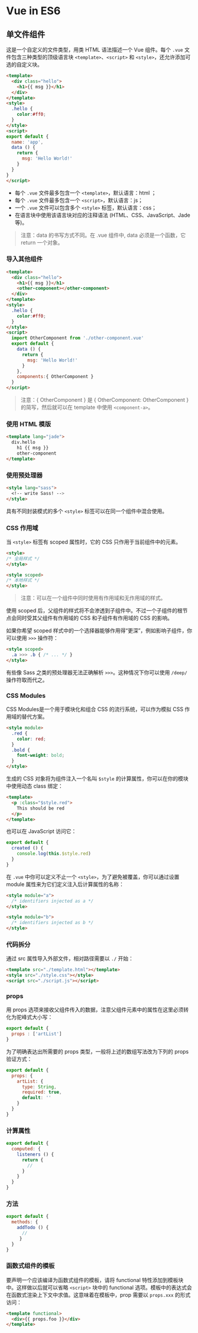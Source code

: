 # Vue in ES6
## 单文件组件
这是一个自定义的文件类型，用类 HTML 语法描述一个 Vue 组件。每个 `.vue` 文件包含三种类型的顶级语言块 `<template>`、`<script>` 和 `<style>`，还允许添加可选的自定义块。

``` html
<template>
  <div class="hello">
    <h1>{{ msg }}</h1>
  </div>
</template>
<style>
  .hello {
    color:#ff0;
  }
</style>
<script>
export default {
  name: 'app',
  data () {
    return {
      msg: 'Hello World!'
    }
  }
}
</script>
```

* 每个 `.vue` 文件最多包含一个 `<template>`，默认语言：html ；
* 每个 `.vue` 文件最多包含一个 `<script>`，默认语言：js；
* 一个 `.vue` 文件可以包含多个 `<style>` 标签，默认语言：css；
* 在语言块中使用该语言块对应的注释语法 (HTML、CSS、JavaScript、Jade 等)。

> 注意：data 的书写方式不同。在 .vue 组件中, data 必须是一个函数，它 return 一个对象。

### 导入其他组件
``` html
<template>
  <div class="hello">
    <h1>{{ msg }}</h1>
    <other-component></other-component>
  </div>
</template>
<style>
  .hello {
    color:#ff0;
  }
</style>
<script>
  import OtherComponent from './other-component.vue'
  export default {
    data () {
      return {
        msg: 'Hello World!'
      }
    },
    components:{ OtherComponent }
  }
</script>
```

> 注意：{ OtherComponent } 是 { OtherComponent: OtherComponent } 的简写，然后就可以在 template 中使用 `<component-a>`。

### 使用 HTML 模版
``` html
<template lang="jade">
  div.hello
    h1 {{ msg }}
    other-component
</template>
```

### 使用预处理器
``` html
<style lang="sass">
  <!-- write Sass! -->
</style>
```

具有不同封装模式的多个 `<style>` 标签可以在同一个组件中混合使用。

### CSS 作用域
当 `<style>` 标签有 scoped 属性时，它的 CSS 只作用于当前组件中的元素。

``` html
<style>
/* 全局样式 */
</style>

<style scoped>
/* 本地样式 */
</style>
```

> 注意：可以在一个组件中同时使用有作用域和无作用域的样式。

使用 scoped 后，父组件的样式将不会渗透到子组件中。不过一个子组件的根节点会同时受其父组件有作用域的 CSS 和子组件有作用域的 CSS 的影响。

如果你希望 scoped 样式中的一个选择器能够作用得“更深”，例如影响子组件，你可以使用 `>>>` 操作符：

``` html
<style scoped>
  .a >>> .b { /* ... */ }
</style>
```

有些像 Sass 之类的预处理器无法正确解析 `>>>`。这种情况下你可以使用 `/deep/` 操作符取而代之。

### CSS Modules
CSS Modules是一个用于模块化和组合 CSS 的流行系统，可以作为模拟 CSS 作用域的替代方案。

``` html
<style module>
  .red {
    color: red;
  }
  .bold {
    font-weight: bold;
  }
</style>
```

生成的 CSS 对象将为组件注入一个名叫 `$style` 的计算属性，你可以在你的模块中使用动态 class 绑定：

``` html
<template>
  <p :class="$style.red">
    This should be red
  </p>
</template>
```

也可以在 JavaScript 访问它：

``` js
export default {
  created () {
    console.log(this.$style.red)
  }
}
```

在 `.vue` 中你可以定义不止一个 `<style>`，为了避免被覆盖，你可以通过设置 module 属性来为它们定义注入后计算属性的名称：

``` html
<style module="a">
  /* identifiers injected as a */
</style>

<style module="b">
  /* identifiers injected as b */
</style>
```

### 代码拆分
通过 src 属性导入外部文件，相对路径需要以 `./` 开始：

``` html
<template src="./template.html"></template>
<style src="./style.css"></style>
<script src="./script.js"></script>
```

### props
用 props 选项来接收父组件传入的数据，注意父组件元素中的属性在这里必须转化为驼峰式大小写：

``` js
export default {
  props : ['artList']
}
```

为了明确表达出所需要的 props 类型，一般将上述的数组写法改为下列的 props 验证方式：

``` js
export default {
  props: {
    artList: {
      type: String,
      required: true,
      default: ''
    }
  }
}
```

### 计算属性
``` js
export default {
  computed: {
    listeners () {
      return {
        //
      }
    }
  }
}
```

### 方法
``` js
export default {
  methods: {
    addTodo () {
      //
	 }
  }
}
```

### 函数式组件的模板
要声明一个应该编译为函数式组件的模板，请将 functional 特性添加到模板块中。这样做以后就可以省略 `<script>` 块中的 functional 选项。模板中的表达式会在函数式渲染上下文中求值。这意味着在模板中，prop 需要以 `props.xxx` 的形式访问：

``` html
<template functional>
  <div>{{ props.foo }}</div>
</template>
```
